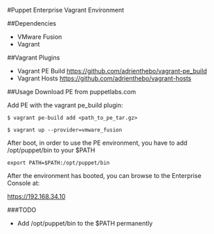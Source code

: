 #Puppet Enterprise Vagrant Environment

##Dependencies
* VMware Fusion
* Vagrant

##Vagrant Plugins
* Vagrant PE Build
  https://github.com/adrienthebo/vagrant-pe_build
* Vagrant Hosts
 https://github.com/adrienthebo/vagrant-hosts

##Usage
Download PE from puppetlabs.com

Add PE with the vagrant pe_build plugin:
```
$ vagrant pe-build add <path_to_pe_tar.gz>
```

```
$ vagrant up --provider=vmware_fusion
```

After boot, in order to use the PE environment, you have to add
/opt/puppet/bin to your $PATH

```shell
export PATH=$PATH:/opt/puppet/bin
```

After the environment has booted, you can browse to the Enterprise Console at:

  https://192.168.34.10

###TODO
* Add /opt/puppet/bin to the $PATH permanently
